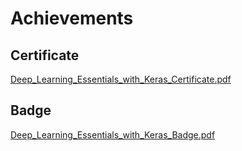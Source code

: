 

# Achievements
## Certificate
[Deep_Learning_Essentials_with_Keras_Certificate.pdf](https://prod-files-secure.s3.us-west-2.amazonaws.com/03e82b26-cccb-4906-bb56-adabcbdc0655/f5cf1405-8a02-49a4-beb6-3d50b033ba6e/Deep_Learning_Essentials_with_Keras_Certificate.pdf?X-Amz-Algorithm=AWS4-HMAC-SHA256&X-Amz-Content-Sha256=UNSIGNED-PAYLOAD&X-Amz-Credential=AKIAT73L2G45GO43JXI4%2F20241113%2Fus-west-2%2Fs3%2Faws4_request&X-Amz-Date=20241113T041817Z&X-Amz-Expires=3600&X-Amz-Signature=bf742a5e5ccbb7407b765f11ddacd18ab1656dc51c9d082f48e2c2a8523e95d7&X-Amz-SignedHeaders=host&x-id=GetObject)
## Badge
[Deep_Learning_Essentials_with_Keras_Badge.pdf](https://prod-files-secure.s3.us-west-2.amazonaws.com/03e82b26-cccb-4906-bb56-adabcbdc0655/5c209097-6d96-477f-a031-edc11aa6225f/Deep_Learning_Essentials_with_Keras_Badge.pdf?X-Amz-Algorithm=AWS4-HMAC-SHA256&X-Amz-Content-Sha256=UNSIGNED-PAYLOAD&X-Amz-Credential=AKIAT73L2G45GO43JXI4%2F20241113%2Fus-west-2%2Fs3%2Faws4_request&X-Amz-Date=20241113T041817Z&X-Amz-Expires=3600&X-Amz-Signature=d102371c694df8069b142a6c411613c9be36b69278af870340ba515512139d77&X-Amz-SignedHeaders=host&x-id=GetObject)
